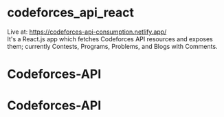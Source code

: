 # codeforces_api_react
Live at: https://codeforces-api-consumption.netlify.app/ <br/>
It's a React.js app which fetches Codeforces API resources and exposes them; currently Contests, Programs, Problems, and Blogs with Comments.
# Codeforces-API
# Codeforces-API
